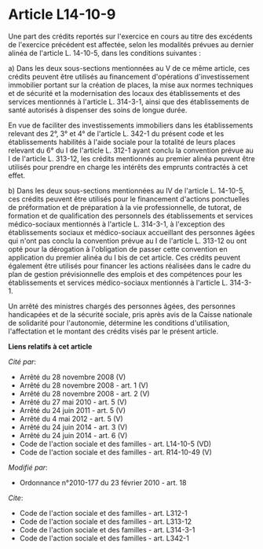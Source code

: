 # Article L14-10-9

Une part des crédits reportés sur l'exercice en cours au titre des excédents de l'exercice précédent est affectée, selon les
modalités prévues au dernier alinéa de l'article L. 14-10-5, dans les conditions suivantes : 

a) Dans les deux sous-sections mentionnées au V de ce même article, ces crédits peuvent être utilisés au financement
d'opérations d'investissement immobilier portant sur la création de places, la mise aux normes techniques et de sécurité et
la modernisation des locaux des établissements et des services mentionnés à l'article L. 314-3-1, ainsi que des
établissements                  de santé autorisés à dispenser des soins de longue durée. 

En vue de faciliter des investissements immobiliers dans les établissements relevant des 2°, 3° et 4° de l'article L. 342-1
du présent code et les établissements habilités à l'aide sociale pour la totalité de leurs places relevant du 6° du I de
l'article L. 312-1 ayant conclu la convention prévue au I de l'article L. 313-12, les crédits mentionnés au premier alinéa
peuvent être utilisés pour prendre en charge les intérêts des emprunts contractés à cet effet. 

b) Dans les deux sous-sections mentionnées au IV de l'article L. 14-10-5, ces crédits peuvent être utilisés pour le
financement d'actions ponctuelles de préformation et de préparation à la vie professionnelle, de tutorat, de formation et de
qualification des personnels des établissements et services médico-sociaux mentionnés à l'article L. 314-3-1, à l'exception
des établissements sociaux et médico-sociaux accueillant des personnes âgées qui n'ont pas conclu la convention prévue au I
de l'article L. 313-12 ou ont opté pour la dérogation à l'obligation de passer cette convention en application du premier
alinéa du I bis de cet article. Ces crédits peuvent également être utilisés pour financer les actions réalisées dans le cadre
du plan de gestion prévisionnelle des emplois et des compétences pour les établissements et services médico-sociaux
mentionnés à l'article L. 314-3-1. 

Un arrêté des ministres chargés des personnes âgées, des personnes handicapées et de la sécurité sociale, pris après avis de
la Caisse nationale de solidarité pour l'autonomie, détermine les conditions d'utilisation, l'affectation et le montant des
crédits visés par le présent article.

**Liens relatifs à cet article**

_Cité par_:

  - Arrêté du 28 novembre 2008 (V)
  - Arrêté du 28 novembre 2008 - art. 1 (V)
  - Arrêté du 28 novembre 2008 - art. 2 (V)
  - Arrêté du 27 mai 2010 - art. 5 (V)
  - Arrêté du 24 juin 2011 - art. 5 (V)
  - Arrêté du 4 mai 2012 - art. 5 (V)
  - Arrêté du 24 juin 2014 - art. 3 (V)
  - Arrêté du 24 juin 2014 - art. 6 (V)
  - Code de l'action sociale et des familles - art. L14-10-5 (VD)
  - Code de l'action sociale et des familles - art. R14-10-49 (V)

_Modifié par_:

  - Ordonnance n°2010-177 du 23 février 2010 - art. 18

_Cite_:

  - Code de l'action sociale et des familles - art. L312-1
  - Code de l'action sociale et des familles - art. L313-12
  - Code de l'action sociale et des familles - art. L314-3-1
  - Code de l'action sociale et des familles - art. L342-1

